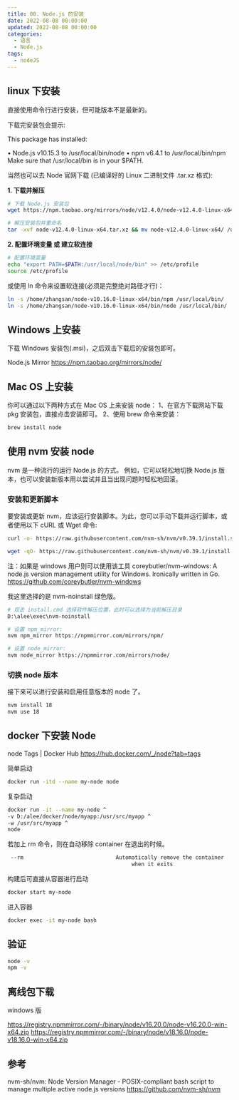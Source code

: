 ```yaml
---
title: 00. Node.js 的安装
date: 2022-08-08 00:00:00
updated: 2022-08-08 00:00:00
categories:
  - 语言
  - Node.js
tags:
  - nodeJS
---
```


## linux 下安装

直接使用命令行进行安装，但可能版本不是最新的。

下载完安装包会提示:

This package has installed:

• Node.js v10.15.3 to /usr/local/bin/node
• npm v6.4.1 to /usr/local/bin/npm
Make sure that /usr/local/bin is in your $PATH.

当然也可以去 Node 官网下载 (已编译好的 Linux 二进制文件 .tar.xz 格式):

**1. 下载并解压**

```sh
# 下载 Node.js 安装包
wget https://npm.taobao.org/mirrors/node/v12.4.0/node-v12.4.0-linux-x64.tar.xz

# 解压安装包并重命名
tar -xvf node-v12.4.0-linux-x64.tar.xz && mv node-v12.4.0-linux-x64/ /usr/local/node
```

**2. 配置环境变量 或 建立软连接**

```bash
# 配置环境变量
echo "export PATH=$PATH:/usr/local/node/bin" >> /etc/profile
source /etc/profile
```

或使用 ln 命令来设置软连接(必须是完整绝对路径才行)：

```sh
ln -s /home/zhangsan/node-v10.16.0-linux-x64/bin/npm /usr/local/bin/
ln -s /home/zhangsan/node-v10.16.0-linux-x64/bin/node /usr/local/bin/
```

## Windows 上安装

下载 Windows 安装包(.msi)，之后双击下载后的安装包即可。

Node.js Mirror
<https://npm.taobao.org/mirrors/node/>

## Mac OS 上安装

你可以通过以下两种方式在 Mac OS 上来安装 node：
1、在官方下载网站下载 pkg 安装包，直接点击安装即可。
2、使用 brew 命令来安装：

```bash
brew install node
```

## 使用 nvm 安装 node

nvm 是一种流行的运行 Node.js 的方式。 例如，它可以轻松地切换 Node.js 版本，也可以安装新版本用以尝试并且当出现问题时轻松地回滚。

### 安装和更新脚本

要安装或更新 nvm，应该运行安装脚本。为此，您可以手动下载并运行脚本，或者使用以下 cURL 或 Wget 命令:

```sh
curl -o- https://raw.githubusercontent.com/nvm-sh/nvm/v0.39.1/install.sh | bash
```

```sh
wget -qO- https://raw.githubusercontent.com/nvm-sh/nvm/v0.39.1/install.sh | bash
```

注：如果是 windows 用户则可以使用该工具
coreybutler/nvm-windows: A node.js version management utility for Windows. Ironically written in Go.
<https://github.com/coreybutler/nvm-windows>

我这里选择的是 nvm-noinstall 绿色版。

```sh
# 双击 install.cmd 选择软件解压位置，此时可以选择为当前解压目录
D:\alee\exec\nvm-noinstall

# 设置 npm_mirror:
nvm npm_mirror https://npmmirror.com/mirrors/npm/

# 设置 node_mirror:
nvm node_mirror https://npmmirror.com/mirrors/node/
```

### 切换 node 版本

接下来可以进行安装和启用任意版本的 node 了。

```sh
nvm install 18
nvm use 18
```

## docker 下安装 Node

node Tags | Docker Hub
<https://hub.docker.com/_/node?tab=tags>

简单启动

```sh
docker run -itd --name my-node node
```

复杂启动

```sh
docker run -it --name my-node ^
-v D:/alee/docker/node/myapp:/usr/src/myapp ^
-w /usr/src/myapp ^
node
```

若加上 rm 命令，则在自动移除 container 在退出的时候。

```sh
 --rm                             Automatically remove the container
                                       when it exits
```

构建后可直接从容器进行启动

```sh
docker start my-node
```

进入容器

```sh
docker exec -it my-node bash
```

## 验证

```sh
node -v
npm -v
```

## 离线包下载

windows 版

<https://registry.npmmirror.com/-/binary/node/v16.20.0/node-v16.20.0-win-x64.zip>
<https://registry.npmmirror.com/-/binary/node/v18.16.0/node-v18.16.0-win-x64.zip>

## 参考

nvm-sh/nvm: Node Version Manager - POSIX-compliant bash script to manage multiple active node.js versions
<https://github.com/nvm-sh/nvm>
